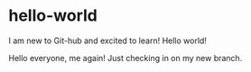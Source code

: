 # hello-world
I am new to Git-hub and excited to learn! Hello world! 

Hello everyone, me again! Just checking in on my new branch.
